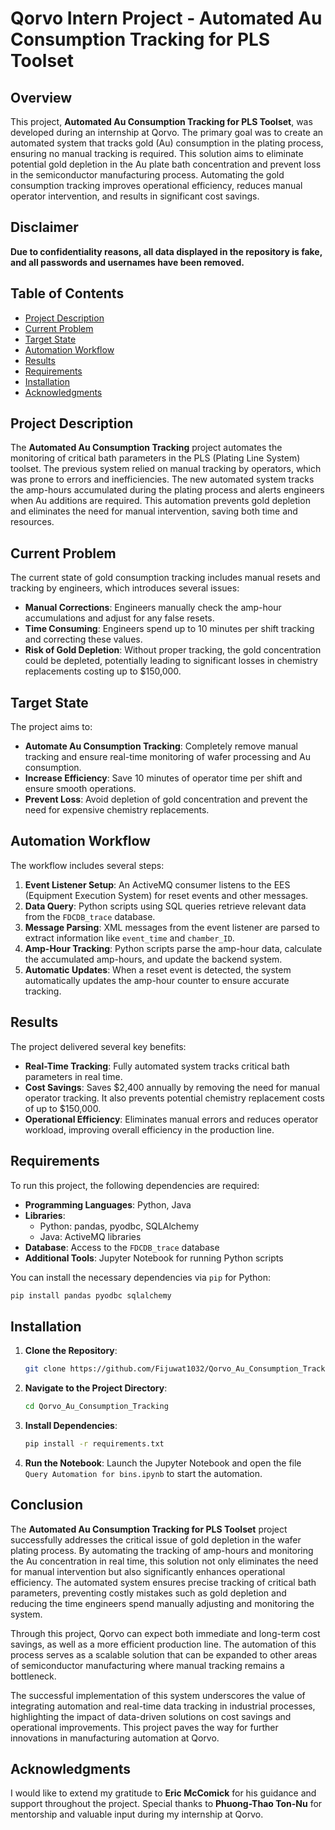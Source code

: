 # Qorvo Intern Project - Automated Au Consumption Tracking for PLS Toolset

## Overview

This project, **Automated Au Consumption Tracking for PLS Toolset**, was developed during an internship at Qorvo. The primary goal was to create an automated system that tracks gold (Au) consumption in the plating process, ensuring no manual tracking is required. This solution aims to eliminate potential gold depletion in the Au plate bath concentration and prevent loss in the semiconductor manufacturing process. Automating the gold consumption tracking improves operational efficiency, reduces manual operator intervention, and results in significant cost savings.

## Disclaimer
**Due to confidentiality reasons, all data displayed in the repository is fake, and all passwords and usernames have been removed.**

## Table of Contents
- [Project Description](#project-description)
- [Current Problem](#current-problem)
- [Target State](#target-state)
- [Automation Workflow](#automation-workflow)
- [Results](#results)
- [Requirements](#requirements)
- [Installation](#installation)
- [Acknowledgments](#acknowledgments)

## Project Description

The **Automated Au Consumption Tracking** project automates the monitoring of critical bath parameters in the PLS (Plating Line System) toolset. The previous system relied on manual tracking by operators, which was prone to errors and inefficiencies. The new automated system tracks the amp-hours accumulated during the plating process and alerts engineers when Au additions are required. This automation prevents gold depletion and eliminates the need for manual intervention, saving both time and resources.

## Current Problem

The current state of gold consumption tracking includes manual resets and tracking by engineers, which introduces several issues:
- **Manual Corrections**: Engineers manually check the amp-hour accumulations and adjust for any false resets.
- **Time Consuming**: Engineers spend up to 10 minutes per shift tracking and correcting these values.
- **Risk of Gold Depletion**: Without proper tracking, the gold concentration could be depleted, potentially leading to significant losses in chemistry replacements costing up to $150,000.

## Target State

The project aims to:
- **Automate Au Consumption Tracking**: Completely remove manual tracking and ensure real-time monitoring of wafer processing and Au consumption.
- **Increase Efficiency**: Save 10 minutes of operator time per shift and ensure smooth operations.
- **Prevent Loss**: Avoid depletion of gold concentration and prevent the need for expensive chemistry replacements.

## Automation Workflow

The workflow includes several steps:
1. **Event Listener Setup**: An ActiveMQ consumer listens to the EES (Equipment Execution System) for reset events and other messages.
2. **Data Query**: Python scripts using SQL queries retrieve relevant data from the `FDCDB_trace` database.
3. **Message Parsing**: XML messages from the event listener are parsed to extract information like `event_time` and `chamber_ID`.
4. **Amp-Hour Tracking**: Python scripts parse the amp-hour data, calculate the accumulated amp-hours, and update the backend system.
5. **Automatic Updates**: When a reset event is detected, the system automatically updates the amp-hour counter to ensure accurate tracking.

## Results

The project delivered several key benefits:
- **Real-Time Tracking**: Fully automated system tracks critical bath parameters in real time.
- **Cost Savings**: Saves $2,400 annually by removing the need for manual operator tracking. It also prevents potential chemistry replacement costs of up to $150,000.
- **Operational Efficiency**: Eliminates manual errors and reduces operator workload, improving overall efficiency in the production line.

## Requirements

To run this project, the following dependencies are required:
- **Programming Languages**: Python, Java
- **Libraries**: 
  - Python: pandas, pyodbc, SQLAlchemy
  - Java: ActiveMQ libraries
- **Database**: Access to the `FDCDB_trace` database
- **Additional Tools**: Jupyter Notebook for running Python scripts

You can install the necessary dependencies via `pip` for Python:
```bash
pip install pandas pyodbc sqlalchemy
```

## Installation

1. **Clone the Repository**:
   ```bash
   git clone https://github.com/Fijuwat1032/Qorvo_Au_Consumption_Tracking.git
   ```

2. **Navigate to the Project Directory**:
   ```bash
   cd Qorvo_Au_Consumption_Tracking
   ```

3. **Install Dependencies**:
   ```bash
   pip install -r requirements.txt
   ```

4. **Run the Notebook**:
   Launch the Jupyter Notebook and open the file `Query Automation for bins.ipynb` to start the automation.


## Conclusion

The **Automated Au Consumption Tracking for PLS Toolset** project successfully addresses the critical issue of gold depletion in the wafer plating process. By automating the tracking of amp-hours and monitoring the Au concentration in real time, this solution not only eliminates the need for manual intervention but also significantly enhances operational efficiency. The automated system ensures precise tracking of critical bath parameters, preventing costly mistakes such as gold depletion and reducing the time engineers spend manually adjusting and monitoring the system. 

Through this project, Qorvo can expect both immediate and long-term cost savings, as well as a more efficient production line. The automation of this process serves as a scalable solution that can be expanded to other areas of semiconductor manufacturing where manual tracking remains a bottleneck.

The successful implementation of this system underscores the value of integrating automation and real-time data tracking in industrial processes, highlighting the impact of data-driven solutions on cost savings and operational improvements. This project paves the way for further innovations in manufacturing automation at Qorvo.

## Acknowledgments

I would like to extend my gratitude to **Eric McComick** for his guidance and support throughout the project. Special thanks to **Phuong-Thao Ton-Nu** for mentorship and valuable input during my internship at Qorvo.

